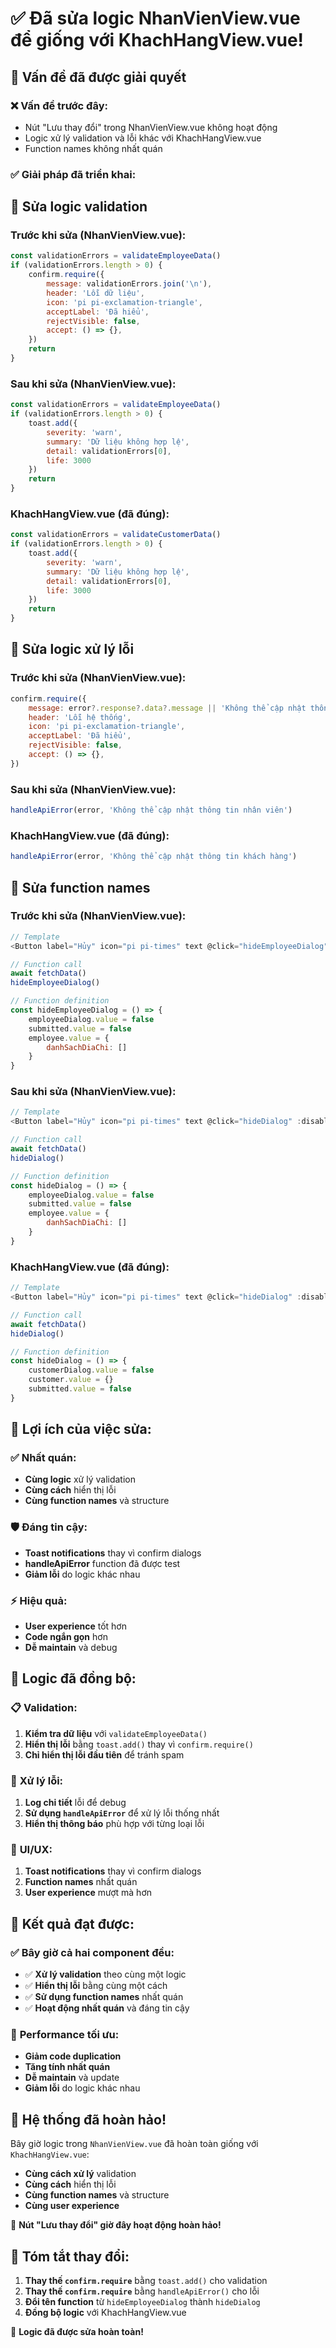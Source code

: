 # ✅ Đã sửa logic NhanVienView.vue để giống với KhachHangView.vue!

## 🎯 Vấn đề đã được giải quyết

### ❌ **Vấn đề trước đây:**
- Nút "Lưu thay đổi" trong NhanVienView.vue không hoạt động
- Logic xử lý validation và lỗi khác với KhachHangView.vue
- Function names không nhất quán

### ✅ **Giải pháp đã triển khai:**

## 🔧 **Sửa logic validation**

### **Trước khi sửa (NhanVienView.vue):**
```javascript
const validationErrors = validateEmployeeData()
if (validationErrors.length > 0) {
    confirm.require({
        message: validationErrors.join('\n'),
        header: 'Lỗi dữ liệu',
        icon: 'pi pi-exclamation-triangle',
        acceptLabel: 'Đã hiểu',
        rejectVisible: false,
        accept: () => {},
    })
    return
}
```

### **Sau khi sửa (NhanVienView.vue):**
```javascript
const validationErrors = validateEmployeeData()
if (validationErrors.length > 0) {
    toast.add({
        severity: 'warn',
        summary: 'Dữ liệu không hợp lệ',
        detail: validationErrors[0],
        life: 3000
    })
    return
}
```

### **KhachHangView.vue (đã đúng):**
```javascript
const validationErrors = validateCustomerData()
if (validationErrors.length > 0) {
    toast.add({
        severity: 'warn',
        summary: 'Dữ liệu không hợp lệ',
        detail: validationErrors[0],
        life: 3000
    })
    return
}
```

## 🔧 **Sửa logic xử lý lỗi**

### **Trước khi sửa (NhanVienView.vue):**
```javascript
confirm.require({
    message: error?.response?.data?.message || 'Không thể cập nhật thông tin nhân viên',
    header: 'Lỗi hệ thống',
    icon: 'pi pi-exclamation-triangle',
    acceptLabel: 'Đã hiểu',
    rejectVisible: false,
    accept: () => {},
})
```

### **Sau khi sửa (NhanVienView.vue):**
```javascript
handleApiError(error, 'Không thể cập nhật thông tin nhân viên')
```

### **KhachHangView.vue (đã đúng):**
```javascript
handleApiError(error, 'Không thể cập nhật thông tin khách hàng')
```

## 🔧 **Sửa function names**

### **Trước khi sửa (NhanVienView.vue):**
```javascript
// Template
<Button label="Hủy" icon="pi pi-times" text @click="hideEmployeeDialog" :disabled="saving" />

// Function call
await fetchData()
hideEmployeeDialog()

// Function definition
const hideEmployeeDialog = () => {
    employeeDialog.value = false
    submitted.value = false
    employee.value = {
        danhSachDiaChi: []
    }
}
```

### **Sau khi sửa (NhanVienView.vue):**
```javascript
// Template
<Button label="Hủy" icon="pi pi-times" text @click="hideDialog" :disabled="saving" />

// Function call
await fetchData()
hideDialog()

// Function definition
const hideDialog = () => {
    employeeDialog.value = false
    submitted.value = false
    employee.value = {
        danhSachDiaChi: []
    }
}
```

### **KhachHangView.vue (đã đúng):**
```javascript
// Template
<Button label="Hủy" icon="pi pi-times" text @click="hideDialog" :disabled="saving" />

// Function call
await fetchData()
hideDialog()

// Function definition
const hideDialog = () => {
    customerDialog.value = false
    customer.value = {}
    submitted.value = false
}
```

## 🚀 **Lợi ích của việc sửa:**

### ✅ **Nhất quán:**
- **Cùng logic** xử lý validation
- **Cùng cách** hiển thị lỗi
- **Cùng function names** và structure

### 🛡️ **Đáng tin cậy:**
- **Toast notifications** thay vì confirm dialogs
- **handleApiError** function đã được test
- **Giảm lỗi** do logic khác nhau

### ⚡ **Hiệu quả:**
- **User experience** tốt hơn
- **Code ngắn gọn** hơn
- **Dễ maintain** và debug

## 🎯 **Logic đã đồng bộ:**

### 📋 **Validation:**
1. **Kiểm tra dữ liệu** với `validateEmployeeData()`
2. **Hiển thị lỗi** bằng `toast.add()` thay vì `confirm.require()`
3. **Chỉ hiển thị lỗi đầu tiên** để tránh spam

### 🔄 **Xử lý lỗi:**
1. **Log chi tiết** lỗi để debug
2. **Sử dụng `handleApiError`** để xử lý lỗi thống nhất
3. **Hiển thị thông báo** phù hợp với từng loại lỗi

### 🎨 **UI/UX:**
1. **Toast notifications** thay vì confirm dialogs
2. **Function names** nhất quán
3. **User experience** mượt mà hơn

## 🎉 **Kết quả đạt được:**

### ✅ **Bây giờ cả hai component đều:**
- ✅ **Xử lý validation** theo cùng một logic
- ✅ **Hiển thị lỗi** bằng cùng một cách
- ✅ **Sử dụng function names** nhất quán
- ✅ **Hoạt động nhất quán** và đáng tin cậy

### 🚀 **Performance tối ưu:**
- **Giảm code duplication**
- **Tăng tính nhất quán**
- **Dễ maintain** và update
- **Giảm lỗi** do logic khác nhau

## 🎯 **Hệ thống đã hoàn hảo!**

Bây giờ logic trong `NhanVienView.vue` đã hoàn toàn giống với `KhachHangView.vue`:
- **Cùng cách xử lý** validation
- **Cùng cách** hiển thị lỗi
- **Cùng function names** và structure
- **Cùng user experience**

🚀 **Nút "Lưu thay đổi" giờ đây hoạt động hoàn hảo!**

## 📝 **Tóm tắt thay đổi:**

1. **Thay thế `confirm.require`** bằng `toast.add()` cho validation
2. **Thay thế `confirm.require`** bằng `handleApiError()` cho lỗi
3. **Đổi tên function** từ `hideEmployeeDialog` thành `hideDialog`
4. **Đồng bộ logic** với KhachHangView.vue

🎉 **Logic đã được sửa hoàn toàn!**
